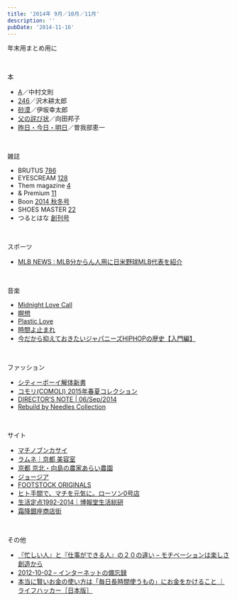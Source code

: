 ```yaml
---
title: '2014年 9月／10月／11月'
description: ''
pubDate: '2014-11-16'
---
```


<p>年末用まとめ用に</p>
<p>&nbsp;</p>
<p>本</p>
<ul>
<li><a href="http://www.amazon.co.jp/dp/4309023029/">A</a>／中村文則</li>
<li><a href="http://www.amazon.co.jp/dp/410123521X/">246</a>／沢木耕太郎</li>
<li><a href="http://www.amazon.co.jp/dp/4101250251/">砂漠</a>／伊坂幸太郎</li>
<li><a href="http://www.amazon.co.jp/dp/4167277212/">父の詫び状</a>／向田邦子</li>
<li><a href="http://www.amazon.co.jp/dp/4480426531/">昨日・今日・明日</a>／曽我部恵一</li>
</ul>
<p>&nbsp;</p>
<p>雑誌</p>
<ul>
<li>BRUTUS <a href="http://www.amazon.co.jp/dp/B0096PPXYS/">786</a></li>
<li>EYESCREAM <a href="http://www.amazon.co.jp/dp/B00M3D5VSI/">128</a></li>
<li>Them magazine <a href="http://www.amazon.co.jp/dp/B00O94B4WQ/">4</a></li>
<li>&amp; Premium <a href="http://www.amazon.co.jp/dp/B00N423DGO/">11</a></li>
<li>Boon <a href="http://www.amazon.co.jp/dp/4396850093/">2014 秋冬号</a></li>
<li>SHOES MASTER <a href="http://www.amazon.co.jp/dp/B00N203HCS/">22</a></li>
<li>つるとはな <a href="http://www.amazon.co.jp/dp/4908155003/">創刊号</a></li>
</ul>
<p>&nbsp;</p>
<p>スポーツ</p>
<ul>
<li><a href="http://blog.livedoor.jp/i6469/archives/41276665.html">MLB NEWS : MLB分からん人用に日米野球MLB代表を紹介</a></li>
</ul>
<p>&nbsp;</p>
<p>音楽</p>
<ul>
<li><a href="https://www.youtube.com/watch?v=4_hY3PAkfp0">Midnight Love Call</a></li>
<li><a href="https://www.youtube.com/watch?v=Msch4W9mgS0">瞑想</a></li>
<li><a href="https://www.youtube.com/watch?v=_yaV47tdisw">Plastic Love</a></li>
<li><a href="https://www.youtube.com/watch?v=FyAYWU6FyL0">時間よ止まれ</a></li>
<li><a href="http://blog.goope.jp/?eid=402">今だから抑えておきたいジャパニーズHIPHOPの歴史【入門編】</a></li>
</ul>
<p>&nbsp;</p>
<p>ファッション</p>
<ul>
<li><a href="http://verone.hatenadiary.com/entry/2014/10/13/124505">シティーボーイ解体新書</a></li>
<li><a href="http://www.fashion-press.net/collections/3529">コモリ(COMOLI) 2015年春夏コレクション</a></li>
<li><a href="http://www.nepenthes.co.jp/directors_note/20140906/dn.html">DIRECTOR’S NOTE | 06/Sep/2014</a></li>
<li><a href="http://www.nepenthes.co.jp/feature/48/f48.html">Rebuild by Needles Collection</a></li>
</ul>
<p>&nbsp;</p>
<p>サイト</p>
<ul>
<li><a href="http://machinobunkasai.info/">マチノブンカサイ</a></li>
<li><a href="http://lamune-kyoto.com/">ラムネ｜京都 美容室</a></li>
<li><a href="http://arai-nouen.net/">京都 京北・向島の農家あらい農園</a></li>
<li><a href="http://www.georgia.jp/">ジョージア</a></li>
<li><a href="http://footstockoriginals.com/">FOOTSTOCK ORIGINALS</a></li>
<li><a href="http://hitotema.lawson.jp/index.html">ヒト手間で、マチを元気に。ローソン0号店</a></li>
<li><a href="http://seikatsusoken.jp/teiten2014/">生活定点1992-2014｜博報堂生活総研</a></li>
<li><a href="http://www.shimofuri-ginza.com/">霜降銀座商店街</a></li>
</ul>
<p>&nbsp;</p>
<p>その他</p>
<ul>
<li><a href="http://d.hatena.ne.jp/favre21/20070927">『忙しい人』と『仕事ができる人』の２０の違い – モチベーションは楽しさ創造から</a></li>
<li><a href="http://hase0831.hatenablog.jp/entries/2012/10/02">2012-10-02 – インターネットの備忘録</a></li>
<li><a href="http://www.lifehacker.jp/2014/09/140928comfortprinciple.html">本当に賢いお金の使い方は「毎日長時間使うもの」にお金をかけること ｜ ライフハッカー［日本版］</a></li>
</ul>
